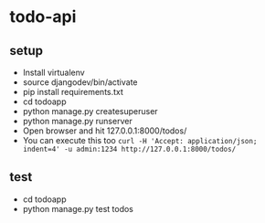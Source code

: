 # todo-api

## setup ##
- Install virtualenv
- source djangodev/bin/activate
- pip install requirements.txt
- cd todoapp
- python manage.py createsuperuser
- python manage.py runserver
- Open browser and hit 127.0.0.1:8000/todos/
- You can execute this too `curl -H 'Accept: application/json; indent=4' -u admin:1234 http://127.0.0.1:8000/todos/`

## test ##
- cd todoapp
- python manage.py test todos
